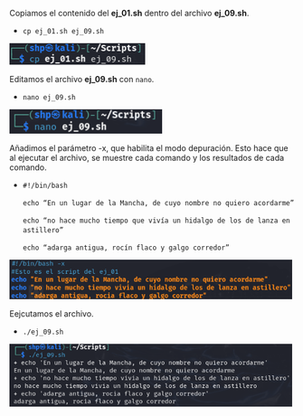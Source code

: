 Copiamos el contenido del **ej_01.sh** dentro del archivo **ej_09.sh**.
- `cp ej_01.sh ej_09.sh`

 <img src="src/cp.png" alt="cp" width="240" />

Editamos el archivo **ej_09.sh** con `nano`.
- `nano ej_09.sh`

 <img src="src/nano9.png" alt="nano" width="270" />

Añadimos el parámetro -x, que habilita el modo depuración. Esto hace que al ejecutar el archivo, se muestre cada comando y los resultados de cada comando. <p>
- `#!/bin/bash` <p>
`echo “En un lugar de la Mancha, de cuyo nombre no quiero acordarme”` <p>
`echo “no hace mucho tiempo que vivía un hidalgo de los de lanza en astillero”` <p>
`echo “adarga antigua, rocín flaco y galgo corredor”` <p>

 <img src="src/lineap.png" alt="nano" width="500" />

Eejcutamos el archivo.
- `./ej_09.sh`

 <img src="src/ejec9.png" alt="ejec" width="500" />

